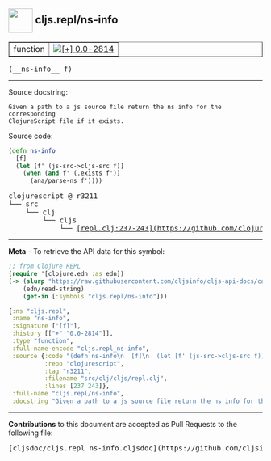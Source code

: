 ## <img width="48px" valign="middle" src="http://i.imgur.com/Hi20huC.png"> cljs.repl/ns-info

 <table border="1">
<tr>

<td>function</td>
<td><a href="https://github.com/cljsinfo/cljs-api-docs/tree/0.0-2814"><img valign="middle" alt="[+] 0.0-2814" src="https://img.shields.io/badge/+-0.0--2814-lightgrey.svg"></a> </td>
</tr>
</table>

 <samp>
(__ns-info__ f)<br>
</samp>

---




Source docstring:

```
Given a path to a js source file return the ns info for the corresponding
ClojureScript file if it exists.
```

Source code:

```clj
(defn ns-info
  [f]
  (let [f' (js-src->cljs-src f)]
    (when (and f' (.exists f'))
      (ana/parse-ns f'))))
```

 <pre>
clojurescript @ r3211
└── src
    └── clj
        └── cljs
            └── <ins>[repl.clj:237-243](https://github.com/clojure/clojurescript/blob/r3211/src/clj/cljs/repl.clj#L237-L243)</ins>
</pre>


---

__Meta__ - To retrieve the API data for this symbol:

```clj
;; from Clojure REPL
(require '[clojure.edn :as edn])
(-> (slurp "https://raw.githubusercontent.com/cljsinfo/cljs-api-docs/catalog/cljs-api.edn")
    (edn/read-string)
    (get-in [:symbols "cljs.repl/ns-info"]))
```

```clj
{:ns "cljs.repl",
 :name "ns-info",
 :signature ["[f]"],
 :history [["+" "0.0-2814"]],
 :type "function",
 :full-name-encode "cljs.repl_ns-info",
 :source {:code "(defn ns-info\n  [f]\n  (let [f' (js-src->cljs-src f)]\n    (when (and f' (.exists f'))\n      (ana/parse-ns f'))))",
          :repo "clojurescript",
          :tag "r3211",
          :filename "src/clj/cljs/repl.clj",
          :lines [237 243]},
 :full-name "cljs.repl/ns-info",
 :docstring "Given a path to a js source file return the ns info for the corresponding\nClojureScript file if it exists."}

```

---

__Contributions__ to this document are accepted as Pull Requests to the following file:

 <pre>
[cljsdoc/cljs.repl_ns-info.cljsdoc](https://github.com/cljsinfo/cljs-api-docs/blob/master/cljsdoc/cljs.repl_ns-info.cljsdoc)
</pre>

